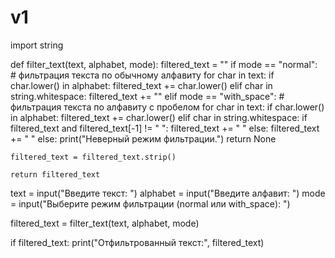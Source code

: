 # v1
import string

def filter_text(text, alphabet, mode):
    filtered_text = ""
    if mode == "normal":
        # фильтрация текста по обычному алфавиту
        for char in text:
            if char.lower() in alphabet:
                filtered_text += char.lower()
            elif char in string.whitespace:
                filtered_text += ""
    elif mode == "with_space":
        # фильтрация текста по алфавиту с пробелом
        for char in text:
            if char.lower() in alphabet:
                filtered_text += char.lower()
            elif char in string.whitespace:
                if filtered_text and filtered_text[-1] != " ":
                    filtered_text += " "
            else:
                filtered_text += " "
    else:
        print("Неверный режим фильтрации.")
        return None

    filtered_text = filtered_text.strip()

    return filtered_text

text = input("Введите текст: ")
alphabet = input("Введите алфавит: ")
mode = input("Выберите режим фильтрации (normal или with_space): ")

filtered_text = filter_text(text, alphabet, mode)

if filtered_text:
    print("Отфильтрованный текст:", filtered_text)
